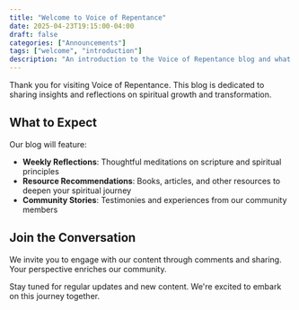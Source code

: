 ```yaml
---
title: "Welcome to Voice of Repentance"
date: 2025-04-23T19:15:00-04:00
draft: false
categories: ["Announcements"]
tags: ["welcome", "introduction"]
description: "An introduction to the Voice of Repentance blog and what you can expect from our content."
---
```


Thank you for visiting Voice of Repentance. This blog is dedicated to sharing insights and reflections on spiritual growth and transformation.

## What to Expect

Our blog will feature:

- **Weekly Reflections**: Thoughtful meditations on scripture and spiritual principles
- **Resource Recommendations**: Books, articles, and other resources to deepen your spiritual journey
- **Community Stories**: Testimonies and experiences from our community members

## Join the Conversation

We invite you to engage with our content through comments and sharing. Your perspective enriches our community.

Stay tuned for regular updates and new content. We're excited to embark on this journey together.
